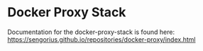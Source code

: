 Docker Proxy Stack
==================

Documentation for the docker-proxy-stack is found here:
https://sengorius.github.io/repositories/docker-proxy/index.html


